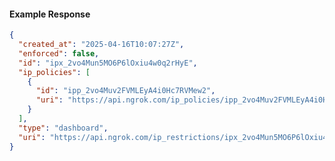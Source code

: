 <!-- Code generated for API Clients. DO NOT EDIT. -->
#### Example Response
```json
{
  "created_at": "2025-04-16T10:07:27Z",
  "enforced": false,
  "id": "ipx_2vo4Mun5MO6P6lOxiu4w0q2rHyE",
  "ip_policies": [
    {
      "id": "ipp_2vo4Muv2FVMLEyA4i0Hc7RVMew2",
      "uri": "https://api.ngrok.com/ip_policies/ipp_2vo4Muv2FVMLEyA4i0Hc7RVMew2"
    }
  ],
  "type": "dashboard",
  "uri": "https://api.ngrok.com/ip_restrictions/ipx_2vo4Mun5MO6P6lOxiu4w0q2rHyE"
}
